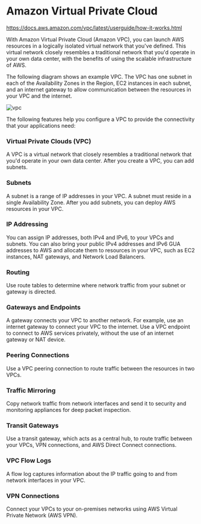 # Amazon Virtual Private Cloud
https://docs.aws.amazon.com/vpc/latest/userguide/how-it-works.html

With Amazon Virtual Private Cloud (Amazon VPC), you can launch AWS resources in a logically isolated virtual network that you've defined. This virtual network closely resembles a traditional network that you'd operate in your own data center, with the benefits of using the scalable infrastructure of AWS.

The following diagram shows an example VPC. The VPC has one subnet in each of the Availability Zones in the Region, EC2 instances in each subnet, and an internet gateway to allow communication between the resources in your VPC and the internet.

![vpc](../images/vpc.png)

The following features help you configure a VPC to provide the connectivity that your applications need:

### Virtual Private Clouds (VPC)
A VPC is a virtual network that closely resembles a traditional network that you'd operate in your own data center. After you create a VPC, you can add subnets.

### Subnets
A subnet is a range of IP addresses in your VPC. A subnet must reside in a single Availability Zone. After you add subnets, you can deploy AWS resources in your VPC.

### IP Addressing
You can assign IP addresses, both IPv4 and IPv6, to your VPCs and subnets. You can also bring your public IPv4 addresses and IPv6 GUA addresses to AWS and allocate them to resources in your VPC, such as EC2 instances, NAT gateways, and Network Load Balancers.

### Routing
Use route tables to determine where network traffic from your subnet or gateway is directed.

### Gateways and Endpoints
A gateway connects your VPC to another network. For example, use an internet gateway to connect your VPC to the internet. Use a VPC endpoint to connect to AWS services privately, without the use of an internet gateway or NAT device.

### Peering Connections
Use a VPC peering connection to route traffic between the resources in two VPCs.

### Traffic Mirroring
Copy network traffic from network interfaces and send it to security and monitoring appliances for deep packet inspection.

### Transit Gateways
Use a transit gateway, which acts as a central hub, to route traffic between your VPCs, VPN connections, and AWS Direct Connect connections.

### VPC Flow Logs
A flow log captures information about the IP traffic going to and from network interfaces in your VPC.

### VPN Connections
Connect your VPCs to your on-premises networks using AWS Virtual Private Network (AWS VPN).

